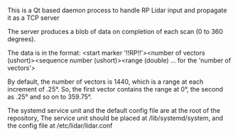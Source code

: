 This is a Qt based daemon process to handle RP Lidar input and propagate it as a TCP server

The server produces a blob of data on completion of each scan (0 to 360 degrees).

The data is in the format:
  <start marker '!!RP!!'><number of vectors (ushort)><sequence number (ushort)><range (double) ... for the 'number of vectors'>

By default, the number of vectors is 1440, which is a range at each increment of .25°. 
So, the first vector contains the range at 0°, the second as .25° and so on to 359.75°.

The systemd service unit and the default config file are at the root of the repository, 
The service unit should be placed at /lib/systemd/system, and the config file at /etc/lidar/lidar.conf



